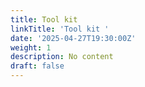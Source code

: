 ```yaml
---
title: Tool kit
linkTitle: 'Tool kit '
date: '2025-04-27T19:30:00Z'
weight: 1
description: No content
draft: false
---
```



